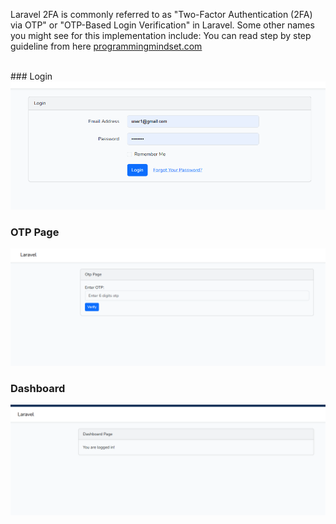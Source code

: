 Laravel 2FA is commonly referred to as "Two-Factor Authentication (2FA) via OTP" or "OTP-Based Login Verification" in Laravel. Some other names you might see for this implementation include:
You can read  step by step guideline from here [programmingmindset.com](https://www.programmingmindset.com/post/laravel-12-two-factor-authentication-2fa-with-otp-login-verification)

<br>
### Login
<img src="https://raw.githubusercontent.com/Programming-Mindset/laravel12-2fa-login/refs/heads/master/images/login.png" >

<br>

### OTP Page
<img src="https://raw.githubusercontent.com/Programming-Mindset/laravel12-2fa-login/refs/heads/master/images/otp-page.png" >

<br>


### Dashboard
<img src="https://raw.githubusercontent.com/Programming-Mindset/laravel12-2fa-login/refs/heads/master/images/laravel%2012%20dashboard.png" >

<br>

